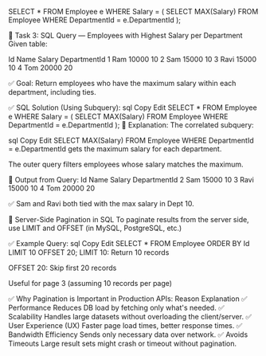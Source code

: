 SELECT *
FROM Employee e
WHERE Salary = (
    SELECT MAX(Salary)
    FROM Employee
    WHERE DepartmentId = e.DepartmentId
);


🔹 Task 3: SQL Query — Employees with Highest Salary per Department
Given table:

Id	Name	Salary	DepartmentId
1	Ram	10000	10
2	Sam	15000	10
3	Ravi	15000	10
4	Tom	20000	20

✅ Goal:
Return employees who have the maximum salary within each department, including ties.

✅ SQL Solution (Using Subquery):
sql
Copy
Edit
SELECT *
FROM Employee e
WHERE Salary = (
    SELECT MAX(Salary)
    FROM Employee
    WHERE DepartmentId = e.DepartmentId
);
🧠 Explanation:
The correlated subquery:

sql
Copy
Edit
SELECT MAX(Salary)
FROM Employee
WHERE DepartmentId = e.DepartmentId
gets the maximum salary for each department.

The outer query filters employees whose salary matches the maximum.

🧪 Output from Query:
Id	Name	Salary	DepartmentId
2	Sam	15000	10
3	Ravi	15000	10
4	Tom	20000	20

✅ Sam and Ravi both tied with the max salary in Dept 10.

🔹 Server-Side Pagination in SQL
To paginate results from the server side, use LIMIT and OFFSET (in MySQL, PostgreSQL, etc.)

✅ Example Query:
sql
Copy
Edit
SELECT * FROM Employee
ORDER BY Id
LIMIT 10 OFFSET 20;
LIMIT 10: Return 10 records

OFFSET 20: Skip first 20 records

Useful for page 3 (assuming 10 records per page)

✅ Why Pagination is Important in Production APIs:
Reason	Explanation
✅ Performance	Reduces DB load by fetching only what's needed.
✅ Scalability	Handles large datasets without overloading the client/server.
✅ User Experience (UX)	Faster page load times, better response times.
✅ Bandwidth Efficiency	Sends only necessary data over network.
✅ Avoids Timeouts	Large result sets might crash or timeout without pagination.
